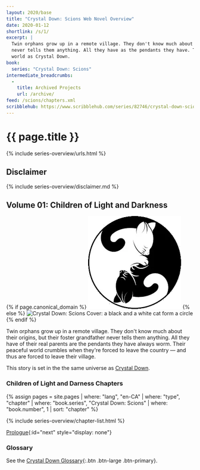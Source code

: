 ```yaml
---
layout: 2020/base
title: "Crystal Down: Scions Web Novel Overview"
date: 2020-01-12
shortlink: /s/1/
excerpt: |
  Twin orphans grow up in a remote village. They don't know much about their origins but their foster
  never tells them anything. All they have as the pendants they have. This is a story set in the same
  world as Crystal Down.
book:
  series: "Crystal Down: Scions"
intermediate_breadcrumbs:
  -
    title: Archived Projects
    url: /archive/
feed: /scions/chapters.xml
scribblehub: https://www.scribblehub.com/series/82746/crystal-down-scions-children-of-light-and-darkness/
---
```

<script type="application/ld+json">
{
  "@context": "https://schema.org",
  "@type": "BreadcrumbList",
  "itemListElement": [{
    "@type": "ListItem",
    "position": 0,
    "name": "{{ site.title }}",
    "item": "{{ "/" | absolute_url }}"
  }, {
    "@type": "ListItem",
    "position": 1,
    "name": "Crystal Down: Scions",
    "item": "{{ page.url | absolute_url }}"
  }]
}
</script>
<script type="application/ld+json">
{
  "@context": "https://schema.org",
  "@type": "Book",
  "url": "{{ page.url | absolute_url }}",
  "name": "Crystal Down Scions 01: Children of of Light and Darkness",
  "position": "1",
  "copyrightYear": "2020",
  "inLanguage": "en-CA",
  "author": {
    "@type": "Person",
    "name": "{{ site.data.staff[page.author].name }}",
    "url": "{{ site.data.staff[page.author].url }}"
  },
  "publisher": {
    "@type": "Person",
    "name": "{{ site.data.staff[page.author].name }}",
    "url": "{{ site.data.staff[page.author].url }}"
  }
}
</script>

<!-- markdownlint-disable MD025 -->
# {{ page.title }}

{% include series-overview/urls.html %}

## Disclaimer

{% include series-overview/disclaimer.md %}

## Volume 01: Children of Light and Darkness

<!-- markdownlint-disable MD033 -->
<div class="row">

<div class="col-12 col-md-3">
{% if page.canonical_domain %}
<img loading="lazy"src="thumbnail.webp" alt="Crystal Down: Scions Cover: a black and a white cat form a circle">
{% else %}
<img loading="lazy"src="{{ '/scions/thumbnail.webp' | prepend: site.static_url | absolute_url }}" alt="Crystal Down: Scions Cover: a black and a white cat form a circle">
{% endif %}
</div>
<div class="col-12 col-md-9">
<p>
Twin orphans grow up in a remote village.
They don't know much about their origins, but their foster grandfather never tells them anything.
All they have of their real parents are the pendants they have always worm.
Their peaceful world crumbles when they're forced to leave the country — and thus are forced to leave their village.
</p>
<p>
This story is set in the the same universe as <a href="{{'/crystaldown/' | absolute_url }}">Crystal Down</a>.
</p>

<h3 class="mt-3">Children of Light and Darness Chapters</h3>

{% assign pages = site.pages
  | where: "lang", "en-CA"
  | where: "type", "chapter"
  | where: "book.series", "Crystal Down: Scions"
  | where: "book.number", 1
  | sort: "chapter" %}

{% include series-overview/chapter-list.html %}

</div>
</div>
<!-- markdownlint-enable MD033 -->

[Prologue](./01-children-of-light-and-darkness/00-prologue/){:id="next" style="display: none"}

### Glossary

See the [Crystal Down Glossary](/crystaldown/glossary/){:.btn .btn-large .btn-primary}.
